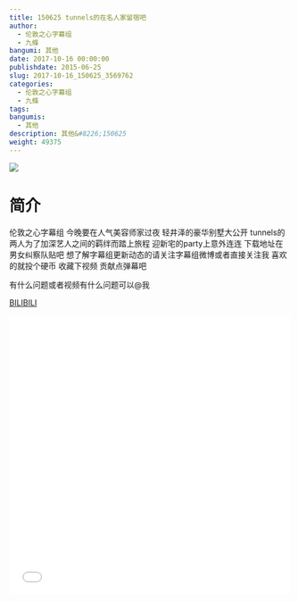 ```yaml
---
title: 150625 tunnels的在名人家留宿吧
author: 
  - 伦敦之心字幕组
  - 九條
bangumi: 其他
date: 2017-10-16 00:00:00
publishdate: 2015-06-25
slug: 2017-10-16_150625_3569762
categories: 
  - 伦敦之心字幕组
  - 九條
tags: 
bangumis: 
  - 其他
description: 其他&#8226;150625
weight: 49375
---
```


![](https://i.imgur.com/bPOAqpC.jpg)

# 简介  
伦敦之心字幕组 今晚要在人气美容师家过夜 轻井泽的豪华别墅大公开 tunnels的两人为了加深艺人之间的羁绊而踏上旅程 迎新宅的party上意外连连 下载地址在男女纠察队贴吧 想了解字幕组更新动态的请关注字幕组微博或者直接关注我 喜欢的就投个硬币 收藏下视频 贡献点弹幕吧


有什么问题或者视频有什么问题可以@我

  [BILIBILI](https://www.bilibili.com/video/av3569762/)


  <iframe src="//www.bilibili.com/html/html5player.html?cid=5690849&aid=3569762" width="100%" height="500" frameborder="0" allowfullscreen="allowfullscreen"></iframe>

